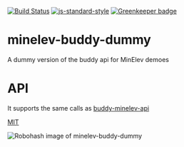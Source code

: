 [![Build Status](https://travis-ci.org/telemark/minelev-buddy-dummy.svg?branch=master)](https://travis-ci.org/telemark/minelev-buddy-dummy)
[![js-standard-style](https://img.shields.io/badge/code%20style-standard-brightgreen.svg?style=flat)](https://github.com/feross/standard)
[![Greenkeeper badge](https://badges.greenkeeper.io/telemark/minelev-buddy-dummy.svg)](https://greenkeeper.io/)

# minelev-buddy-dummy

A dummy version of the buddy api for MinElev demoes

# API

It supports the same calls as [buddy-minelev-api](https://github.com/telemark/buddy-minelev-api)

[MIT](LICENSE)

![Robohash image of minelev-buddy-dummy](https://robots.kebabstudios.party/minelev-buddy-dummy.png "Robohash image of minelev-buddy-dummy")

